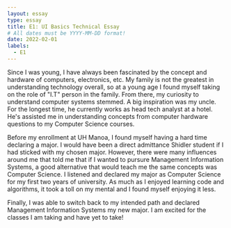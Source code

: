 ```yaml
---
layout: essay
type: essay
title: E1: UI Basics Technical Essay
# All dates must be YYYY-MM-DD format!
date: 2022-02-01
labels:
  - E1
---
```


Since I was young, I have always been fascinated by the concept and hardware of computers, electronics, etc. My family is not the greatest in understanding technology overall, so at a young age I found myself taking on the role of "I.T" person in the family. From there, my curiosity to understand computer systems stemmed. A big inspiration was my uncle. For the longest time, he currently works as head tech analyst at a hotel. He's assisted me in understanding concepts from computer hardware questions to my Computer Science courses. 

Before my enrollment at UH Manoa, I found myself having a hard time declaring a major. I would have been a direct admittance Shidler student if I had sticked with my chosen major. However, there were many influences around me that told me that if I wanted to pursure Management Information Systems, a good alternative that would teach me the same concepts was Computer Science. I listened and declared my major as Computer Science for my first two years of university. As much as I enjoyed learning code and algorithms, it took a toll on my mental and I found myself enjoying it less. 

Finally, I was able to switch back to my intended path and declared Management Information Systems my new major. I am excited for the classes I am taking and have yet to take! 

